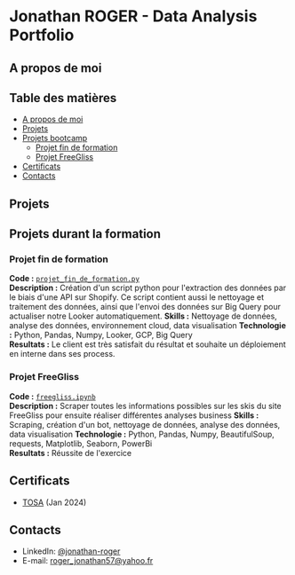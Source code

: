 # Jonathan ROGER -  Data Analysis Portfolio

## A propos de moi 

## Table des matières
- [A propos de moi](#a-propos-de-moi)
- [Projets](#projets)
- [Projets bootcamp](#projets-bootcamp)
  - [Projet fin de formation](#projet-fin-de-formation)
  - [Projet FreeGliss](#projet-freegliss)
- [Certificats](#certificats)
- [Contacts](#contacts)

## Projets

## Projets durant la formation

### Projet fin de formation
**Code :** [`projet_fin_de_formation.py`](https://github.com/polope57/projet-fin-de-formation/blob/main/projet_fin_de_formation.py)    
**Description :** Création d'un script python pour l'extraction des données par le biais d'une API sur Shopify. Ce script contient aussi le nettoyage et traitement des données, ainsi que l'envoi des données sur Big Query pour actualiser notre Looker automatiquement. 
**Skills :** Nettoyage de données, analyse des données, environnement cloud, data visualisation
**Technologie :** Python, Pandas, Numpy, Looker, GCP, Big Query <br>
**Resultats :** Le client est très satisfait du résultat et souhaite un déploiement en interne dans ses process. 

### Projet FreeGliss
**Code :** [`freegliss.ipynb`](https://github.com/polope57/projet-de-formation/blob/main/projet-freegliss/freeglisse.ipynb)    
**Description :** Scraper toutes les informations possibles sur les skis du site FreeGliss pour ensuite réaliser différentes analyses business
**Skills :** Scraping, création d'un bot, nettoyage de données, analyse des données, data visualisation
**Technologie :** Python, Pandas, Numpy, BeautifulSoup, requests, Matplotlib, Seaborn, PowerBi <br>
**Resultats :** Réussite de l'exercice

## Certificats
- [TOSA](https://drive.google.com/drive/folders/1Ay82cnNy8f_O1H5uE0Atw115LeOmJN32?hl=fr) (Jan 2024)

## Contacts
- LinkedIn: [@jonathan-roger](https://www.linkedin.com/in/jonathan-roger-43400aab/)
- E-mail: roger_jonathan57@yahoo.fr
